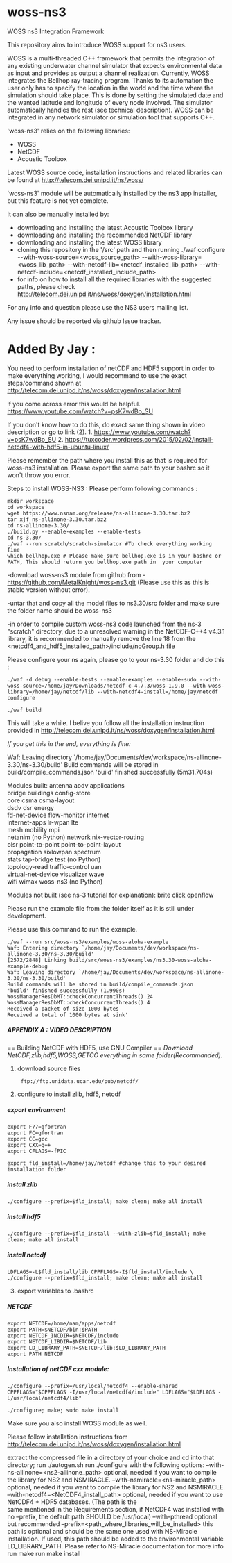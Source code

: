 # woss-ns3
WOSS ns3 Integration Framework

This repository aims to introduce WOSS support for ns3 users.

WOSS is a multi-threaded C++ framework that permits the integration of any existing underwater channel simulator that expects environmental data as input and provides as output a channel realization. 
Currently, WOSS integrates the Bellhop ray-tracing program. 
Thanks to its automation the user only has to specify the location in the world and the time where the simulation should take place. This is done by setting the simulated date and the wanted latitude and longitude of every node involved. The simulator automatically handles the rest (see technical description). 
WOSS can be integrated in any network simulator or simulation tool that supports C++.

'woss-ns3' relies on the following libraries:
- WOSS
- NetCDF
- Acoustic Toolbox

Latest WOSS source code, installation instructions and related libraries can be found at http://telecom.dei.unipd.it/ns/woss/

'woss-ns3' module will be automatically installed by the ns3 app installer, but this feature is not yet complete.

It can also be manually installed by:
- downloading and installing the latest Acoustic Toolbox library
- downloading and installing the recommended NetCDF library
- downloading and installing the latest WOSS library
- cloning this repository in the '<ns3-dir>/src' path and then running ./waf configure 
--with-woss-source=<woss_source_path> --with-woss-library=<woss_lib_path> --with-netcdf-lib=<netcdf_installed_lib_path> --with-netcdf-include=<netcdf_installed_include_path>
- for info on how to install all the required libraries with the suggested paths, please check  http://telecom.dei.unipd.it/ns/woss/doxygen/installation.html

For any info and question please use the NS3 users mailing list.

Any issue should be reported via github Issue tracker.


# Added By Jay : 

You need to perform installation of netCDF and HDF5 support in order to make everything working, I would recommand to use the exact steps/command shown at http://telecom.dei.unipd.it/ns/woss/doxygen/installation.html

if you come across error this would be helpful.
https://www.youtube.com/watch?v=psK7wdBo_SU

If you don't know how to do this, do exact same thing shown in video description or go to link (2).
    1. https://www.youtube.com/watch?v=psK7wdBo_SU
    2. https://tuxcoder.wordpress.com/2015/02/02/install-netcdf4-with-hdf5-in-ubuntu-linux/

Please remember the path where you install this as that is required for woss-ns3 installation. Please export the same path to your bashrc so it won't throw you error.


Steps to install WOSS-NS3 :
Please perform following commands :

    mkdir workspace
    cd workspace
    wget https://www.nsnam.org/release/ns-allinone-3.30.tar.bz2
    tar xjf ns-allinone-3.30.tar.bz2
    cd ns-allinone-3.30/
    ./build.py --enable-examples --enable-tests
    cd ns-3.30/
    ./waf --run scratch/scratch-simulator #To check everything working fine 
    which bellhop.exe # Please make sure bellhop.exe is in your bashrc or PATH, This should return you bellhop.exe path in  your computer

-download woss-ns3 module from github from - https://github.com/MetalKnight/woss-ns3.git (Please use this as this is stable version without error).

-untar that and copy all the model files to ns3.30/src folder and make sure the folder name should be woss-ns3

-in order to compile custom woss-ns3 code launched from the ns-3 "scratch" directory, due to a unresolved warning in the NetCDF-C++4 v4.3.1 library, it is recommended to manually remove the line 18 from the <netcdf4_and_hdf5_installed_path>/include/ncGroup.h file

Please configure your ns again, please go to your ns-3.30 folder and do this :

    ./waf -d debug --enable-tests --enable-examples --enable-sudo --with-woss-source=/home/jay/Downloads/netcdf-c-4.7.3/woss-1.9.0 --with-woss-library=/home/jay/netcdf/lib --with-netcdf4-install=/home/jay/netcdf configure

    ./waf build

This will take a while. I belive you follow all the installation instruction provided in http://telecom.dei.unipd.it/ns/woss/doxygen/installation.html

*If you get this in the end, everything is fine:*

Waf: Leaving directory `/home/jay/Documents/dev/workspace/ns-allinone-3.30/ns-3.30/build'
Build commands will be stored in build/compile_commands.json
'build' finished successfully (5m31.704s)

Modules built:
antenna                   aodv                      applications              
bridge                    buildings                 config-store              
core                      csma                      csma-layout               
dsdv                      dsr                       energy                    
fd-net-device             flow-monitor              internet                  
internet-apps             lr-wpan                   lte                       
mesh                      mobility                  mpi                       
netanim (no Python)       network                   nix-vector-routing        
olsr                      point-to-point            point-to-point-layout     
propagation               sixlowpan                 spectrum                  
stats                     tap-bridge                test (no Python)          
topology-read             traffic-control           uan                       
virtual-net-device        visualizer                wave                      
wifi                      wimax                     woss-ns3 (no Python)      

Modules not built (see ns-3 tutorial for explanation):
brite                     click                     openflow    

Please run the example file from the folder itself as it is still under development.

Please use this command to run the example.

    ./waf --run src/woss-ns3/examples/woss-aloha-example
    Waf: Entering directory `/home/jay/Documents/dev/workspace/ns-allinone-3.30/ns-3.30/build'
    [2572/2848] Linking build/src/woss-ns3/examples/ns3.30-woss-aloha-example-debug
    Waf: Leaving directory `/home/jay/Documents/dev/workspace/ns-allinone-3.30/ns-3.30/build'
    Build commands will be stored in build/compile_commands.json
    'build' finished successfully (1.990s)
    WossManagerResDbMT::checkConcurrentThreads() 24
    WossManagerResDbMT::checkConcurrentThreads() 4
    Received a packet of size 1000 bytes
    Received a total of 1000 bytes at sink'



##### APPENDIX A : VIDEO DESCRIPTION

== Building NetCDF with HDF5, use GNU Compiler ==
*Download NetCDF,zlib,hdf5,WOSS,GETCO everything in same folder(Recommanded).*
1. download source files

        ftp://ftp.unidata.ucar.edu/pub/netcdf/

2. configure to install zlib, hdf5, netcdf
##### export environment
    export F77=gfortran
    export FC=gfortran
    export CC=gcc
    export CXX=g++
    export CFLAGS=-fPIC

    export fld_install=/home/jay/netcdf #change this to your desired installation folder

##### install zlib
    ./configure --prefix=$fld_install; make clean; make all install
    
##### install hdf5
    ./configure --prefix=$fld_install --with-zlib=$fld_install; make clean; make all install
    
##### install netcdf
    LDFLAGS=-L$fld_install/lib CPPFLAGS=-I$fld_install/include \
    ./configure --prefix=$fld_install; make clean; make all install

3. export variables to .bashrc
##### NETCDF

    export NETCDF=/home/nam/apps/netcdf
    export PATH=$NETCDF/bin:$PATH
    export NETCDF_INCDIR=$NETCDF/include 
    export NETCDF_LIBDIR=$NETCDF/lib
    export LD_LIBRARY_PATH=$NETCDF/lib:$LD_LIBRARY_PATH
    export PATH NETCDF

##### Installation of netCDF cxx module:

    ./configure --prefix=/usr/local/netcdf4 --enable-shared CPPFLAGS="$CPPFLAGS -I/usr/local/netcdf4/include" LDFLAGS="$LDFLAGS -L/usr/local/netcdf4/lib"

    ./configure; make; sudo make install

Make sure you also install WOSS module as well. 

Please follow installation instructions from http://telecom.dei.unipd.it/ns/woss/doxygen/installation.html


extract the compressed file in a directory of your choice and cd into that directory;
run     ./autogen.sh
run     ./configure with the following options:
        –with-ns-allinone=<ns2-allinone_path> optional, needed if you want to compile the library for NS2 and NSMIRACLE.
        –with-nsmiracle=<ns-miracle_path> optional, needed if you want to compile the library for NS2 and NSMIRACLE.
        –with-netcdf4=<NetCDF4_install_path> optional, needed if you want to use NetCDF4 + HDF5 databases. (The path is the      
         same mentioned in the Requirements section, if NetCDF4 was installed with no –prefix, the default path SHOULD be 
         /usr/local)
        –with-pthread optional but recommended
        –prefix=<path_where_libraries_will_be_installed>
        this path is optional and should be the same one used with NS-Miracle installation. If used, this path should be 
        added to the environmental variable LD_LIBRARY_PATH. Please refer to NS-Miracle documentation for more info
run     make
run     make install
